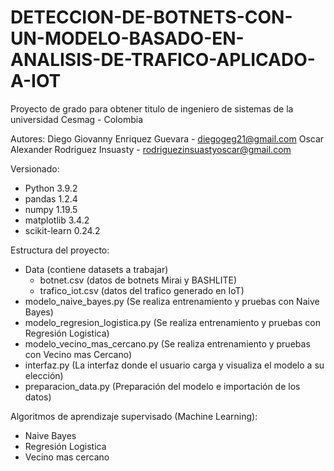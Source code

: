 # DETECCION-DE-BOTNETS-CON-UN-MODELO-BASADO-EN-ANALISIS-DE-TRAFICO-APLICADO-A-IOT
Proyecto de grado para obtener titulo de ingeniero de sistemas de la universidad Cesmag - Colombia

Autores: 
Diego Giovanny Enriquez Guevara - diegogeg21@gmail.com
Oscar Alexander Rodriguez Insuasty - rodriguezinsuastyoscar@gmail.com

Versionado: 
- Python 3.9.2
- pandas 1.2.4
- numpy 1.19.5
- matplotlib 3.4.2
- scikit-learn 0.24.2

Estructura del proyecto: 
- Data (contiene datasets a trabajar)
    - botnet.csv (datos de botnets Mirai y BASHLITE)
    - trafico_iot.csv (datos del trafico generado en IoT)
- modelo_naive_bayes.py (Se realiza entrenamiento y pruebas con Naive Bayes)
- modelo_regresion_logistica.py (Se realiza entrenamiento y pruebas con Regresión Logistica)
- modelo_vecino_mas_cercano.py (Se realiza entrenamiento y pruebas con Vecino mas Cercano)
- interfaz.py (La interfaz donde el usuario carga y visualiza el modelo a su elección)
- preparacion_data.py (Preparación del modelo e importación de los datos)

Algoritmos de aprendizaje supervisado (Machine Learning):
- Naive Bayes
- Regresión Logistica
- Vecino mas cercano